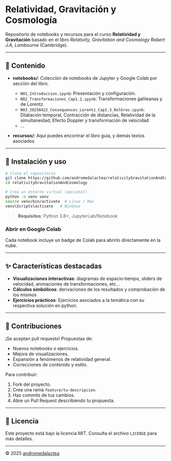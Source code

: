 # Relatividad, Gravitación y Cosmología

Repositorio de notebooks y recursos para el curso **Relatividad y Gravitación** basado en el libro *Relativity, Gravitation and Cosmology Robert J.A, Lambourne* (Cambridge).

---

## 📖 Contenido

- **notebooks/**: Colección de notebooks de Jupyter y Google Colab por sección del libro.
  - `N01_Introduccion.ipynb`: Presentación y configuración.
  - `N02_Transformaciones_Cap1.2.ipynb`: Transformaciones galileanas y de Lorentz.
  - `N03_20250422_Consequences_Lorentz_Cap1.3_RelGrav.ipynb`: Dilatación temporal, Contracción de distancias, Relatividad de la simultaneidad, Efecto Doppler y transformación de velocidad
  - …



- **recursos/**: Aqui puedes encontrar el libro guia, y demás textos asociados

---

## 🚀 Instalación y uso

```bash
# Clona el repositorio
git clone https://github.com/andromedalactea/relativityGravitationAndCosmology.git
cd relativityGravitationAndCosmology

# Crea un entorno virtual (opcional)
python -m venv venv
source venv/bin/activate  # Linux / Mac
venv\Scripts\activate   # Windows

```

> **Requisitos**: Python 3.8+, JupyterLab/Notebook


### Abrir en Google Colab

Cada notebook incluye un badge de Colab para abrirlo directamente en la nube.

---

## ✨ Características destacadas

- **Visualizaciones interactivas**: diagramas de espacio‑tiempo, sliders de velocidad, animaciones de transformaciones, etc...
- **Cálculos simbólicos**: derivaciones de los resultados y comprobación de los mismos
- **Ejercicios prácticos**: Ejercicios asociados a la temática con su respectiva solución en python.

---

## 🤝 Contribuciones

¡Se aceptan pull requests! Propuestas de:

- Nuevos notebooks o ejercicios.
- Mejora de visualizaciones.
- Expansión a fenómenos de relatividad general.
- Correcciones de contenido y estilo.

Para contribuir:

1. Fork del proyecto.
2. Crea una rama `feature/tu-descripcion`.
3. Haz commits de tus cambios.
4. Abre un Pull Request describiendo tu propuesta.

---

## 📜 Licencia

Este proyecto está bajo la licencia MIT. Consulta el archivo `LICENSE` para más detalles.

---

© 2025 [andromedalactea](https://github.com/andromedalactea)